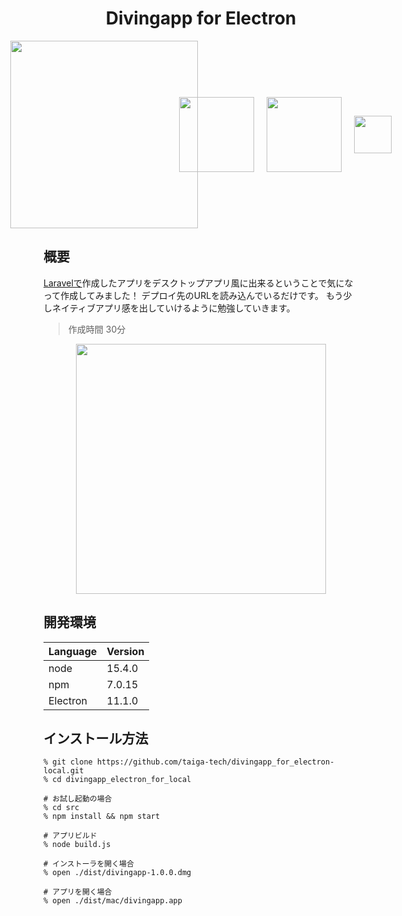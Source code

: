 <h1 align="center">Divingapp for Electron</h1>

<div style="display:flex; align-items:center; justify-content:center">
<img src="https://raw.githubusercontent.com/laravel/art/master/logo-lockup/5%20SVG/2%20CMYK/1%20Full%20Color/laravel-logolockup-cmyk-red.svg" width="300px" style="margin-right: -30px">
  <img src="https://user-images.githubusercontent.com/67569270/102721953-4d13a380-4341-11eb-9d04-d5f1668a2db7.png" width="120px">
<img src="https://user-images.githubusercontent.com/67569270/102721957-4f75fd80-4341-11eb-9d6e-302c8fb8e733.png" width="120px" style="margin: 0 20px">
  <img src="https://user-images.githubusercontent.com/67569270/102721168-839aef80-433c-11eb-9a0f-b32accd56384.png" width="60px">
</div>


## 概要
[Laravelで](https://github.com/taiga-tech/divingapp)作成したアプリをデスクトップアプリ風に出来るということで気になって作成してみました！
デプロイ先のURLを読み込んでいるだけです。
もう少しネイティブアプリ感を出していけるように勉強していきます。
> 作成時間 30分

<p align="center"><img src="https://user-images.githubusercontent.com/67569270/102720950-d2e02080-433a-11eb-9152-4e99f1911aac.png" width="400"></p>

## 開発環境
|Language|Version|
|--|--|
|node|15.4.0|
|npm|7.0.15|
|Electron|11.1.0|

## インストール方法

```shell
% git clone https://github.com/taiga-tech/divingapp_for_electron-local.git
% cd divingapp_electron_for_local

# お試し起動の場合
% cd src
% npm install && npm start

# アプリビルド
% node build.js

# インストーラを開く場合
% open ./dist/divingapp-1.0.0.dmg

# アプリを開く場合
% open ./dist/mac/divingapp.app
```
